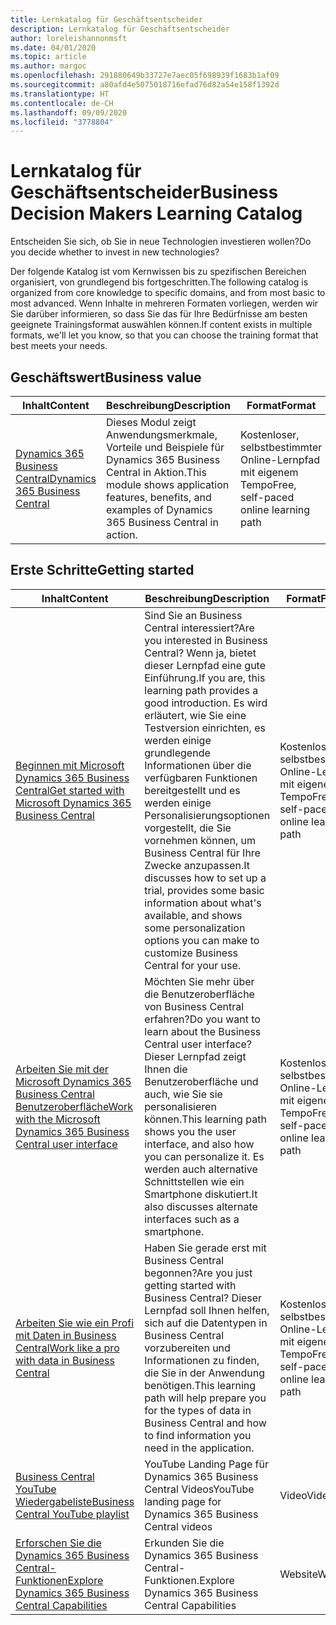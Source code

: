 ```yaml
---
title: Lernkatalog für Geschäftsentscheider
description: Lernkatalog für Geschäftsentscheider
author: loreleishannonmsft
ms.date: 04/01/2020
ms.topic: article
ms.author: margoc
ms.openlocfilehash: 291880649b33727e7aec05f698939f1683b1af09
ms.sourcegitcommit: a80afd4e5075018716efad76d82a54e158f1392d
ms.translationtype: HT
ms.contentlocale: de-CH
ms.lasthandoff: 09/09/2020
ms.locfileid: "3778804"
---
```

# <a name="business-decision-makers-learning-catalog"></a><span data-ttu-id="f6389-103">Lernkatalog für Geschäftsentscheider</span><span class="sxs-lookup"><span data-stu-id="f6389-103">Business Decision Makers Learning Catalog</span></span>

<span data-ttu-id="f6389-104">Entscheiden Sie sich, ob Sie in neue Technologien investieren wollen?</span><span class="sxs-lookup"><span data-stu-id="f6389-104">Do you decide whether to invest in new technologies?</span></span>

<span data-ttu-id="f6389-105">Der folgende Katalog ist vom Kernwissen bis zu spezifischen Bereichen organisiert, von grundlegend bis fortgeschritten.</span><span class="sxs-lookup"><span data-stu-id="f6389-105">The following catalog is organized from core knowledge to specific domains, and from most basic to most advanced.</span></span> <span data-ttu-id="f6389-106">Wenn Inhalte in mehreren Formaten vorliegen, werden wir Sie darüber informieren, so dass Sie das für Ihre Bedürfnisse am besten geeignete Trainingsformat auswählen können.</span><span class="sxs-lookup"><span data-stu-id="f6389-106">If content exists in multiple formats, we'll let you know, so that you can choose the training format that best meets your needs.</span></span>  

## <a name="business-value"></a><span data-ttu-id="f6389-107">Geschäftswert<a name="busvalue"></a></span><span class="sxs-lookup"><span data-stu-id="f6389-107">Business value<a name="busvalue"></a></span></span>

| <span data-ttu-id="f6389-108">Inhalt</span><span class="sxs-lookup"><span data-stu-id="f6389-108">Content</span></span>                                                                 | <span data-ttu-id="f6389-109">Beschreibung</span><span class="sxs-lookup"><span data-stu-id="f6389-109">Description</span></span>                                                                                                | <span data-ttu-id="f6389-110">Format</span><span class="sxs-lookup"><span data-stu-id="f6389-110">Format</span></span>                                | <span data-ttu-id="f6389-111">Länge</span><span class="sxs-lookup"><span data-stu-id="f6389-111">Length</span></span>     |
|----------------------------------------------------------------------------------------------------------------|------------------------------------------------------------------------------------------------------------|---------------------------------------|------------|
| [<span data-ttu-id="f6389-112">Dynamics 365 Business Central</span><span class="sxs-lookup"><span data-stu-id="f6389-112">Dynamics 365 Business Central</span></span>](https://docs.microsoft.com/learn/modules/dynamics-365-business-central/) | <span data-ttu-id="f6389-113">Dieses Modul zeigt Anwendungsmerkmale, Vorteile und Beispiele für Dynamics 365 Business Central in Aktion.</span><span class="sxs-lookup"><span data-stu-id="f6389-113">This module shows application features, benefits, and examples of Dynamics 365 Business Central in action.</span></span> | <span data-ttu-id="f6389-114">Kostenloser, selbstbestimmter Online-Lernpfad mit eigenem Tempo</span><span class="sxs-lookup"><span data-stu-id="f6389-114">Free, self-paced online learning path</span></span> | <span data-ttu-id="f6389-115">24 Minuten</span><span class="sxs-lookup"><span data-stu-id="f6389-115">24 minutes</span></span> |

## <a name="getting-started"></a><span data-ttu-id="f6389-116">Erste Schritte<a name="get-started"></a></span><span class="sxs-lookup"><span data-stu-id="f6389-116">Getting started<a name="get-started"></a></span></span>

| <span data-ttu-id="f6389-117">Inhalt</span><span class="sxs-lookup"><span data-stu-id="f6389-117">Content</span></span>                                                                                                                             | <span data-ttu-id="f6389-118">Beschreibung</span><span class="sxs-lookup"><span data-stu-id="f6389-118">Description</span></span>                                                                                                                                                                                                                                                                                      | <span data-ttu-id="f6389-119">Format</span><span class="sxs-lookup"><span data-stu-id="f6389-119">Format</span></span>                                | <span data-ttu-id="f6389-120">Länge</span><span class="sxs-lookup"><span data-stu-id="f6389-120">Length</span></span>             |
|------------------------------------------------------------------------------------------------------------------------------------------------------------------------------|--------------------------------------------------------------------------------------------------------------------------------------------------------------------------------------------------------------------------------------------------------------------------------------------------|---------------------------------------|--------------------|
| [<span data-ttu-id="f6389-121">Beginnen mit Microsoft Dynamics 365 Business Central</span><span class="sxs-lookup"><span data-stu-id="f6389-121">Get started with Microsoft Dynamics 365 Business Central</span></span>](https://docs.microsoft.com/learn/paths/get-started-dynamics-365-business-central/)                          | <span data-ttu-id="f6389-122">Sind Sie an Business Central interessiert?</span><span class="sxs-lookup"><span data-stu-id="f6389-122">Are you interested in Business Central?</span></span> <span data-ttu-id="f6389-123">Wenn ja, bietet dieser Lernpfad eine gute Einführung.</span><span class="sxs-lookup"><span data-stu-id="f6389-123">If you are, this learning path provides a good introduction.</span></span> <span data-ttu-id="f6389-124">Es wird erläutert, wie Sie eine Testversion einrichten, es werden einige grundlegende Informationen über die verfügbaren Funktionen bereitgestellt und es werden einige Personalisierungsoptionen vorgestellt, die Sie vornehmen können, um Business Central für Ihre Zwecke anzupassen.</span><span class="sxs-lookup"><span data-stu-id="f6389-124">It discusses how to set up a trial, provides some basic information about what's available, and shows some personalization options you can make to customize Business Central for your use.</span></span> | <span data-ttu-id="f6389-125">Kostenloser, selbstbestimmter Online-Lernpfad mit eigenem Tempo</span><span class="sxs-lookup"><span data-stu-id="f6389-125">Free, self-paced online learning path</span></span> | <span data-ttu-id="f6389-126">3 Stunden 4 Minuten</span><span class="sxs-lookup"><span data-stu-id="f6389-126">3 hours 4 minutes</span></span>  |
| [<span data-ttu-id="f6389-127">Arbeiten Sie mit der Microsoft Dynamics 365 Business Central Benutzeroberfläche</span><span class="sxs-lookup"><span data-stu-id="f6389-127">Work with the Microsoft Dynamics 365 Business Central user interface</span></span>](https://docs.microsoft.com/learn/paths/work-with-user-interface-dynamics-365-business-central/) | <span data-ttu-id="f6389-128">Möchten Sie mehr über die Benutzeroberfläche von Business Central erfahren?</span><span class="sxs-lookup"><span data-stu-id="f6389-128">Do you want to learn about the Business Central user interface?</span></span> <span data-ttu-id="f6389-129">Dieser Lernpfad zeigt Ihnen die Benutzeroberfläche und auch, wie Sie sie personalisieren können.</span><span class="sxs-lookup"><span data-stu-id="f6389-129">This learning path shows you the user interface, and also how you can personalize it.</span></span> <span data-ttu-id="f6389-130">Es werden auch alternative Schnittstellen wie ein Smartphone diskutiert.</span><span class="sxs-lookup"><span data-stu-id="f6389-130">It also discusses alternate interfaces such as a smartphone.</span></span>                                                                               | <span data-ttu-id="f6389-131">Kostenloser, selbstbestimmter Online-Lernpfad mit eigenem Tempo</span><span class="sxs-lookup"><span data-stu-id="f6389-131">Free, self-paced online learning path</span></span> | <span data-ttu-id="f6389-132">2 Stunden 27 Minuten</span><span class="sxs-lookup"><span data-stu-id="f6389-132">2 hours 27 minutes</span></span> |
| [<span data-ttu-id="f6389-133">Arbeiten Sie wie ein Profi mit Daten in Business Central</span><span class="sxs-lookup"><span data-stu-id="f6389-133">Work like a pro with data in Business Central</span></span>](https://docs.microsoft.com/learn/paths/work-pro-data-dynamics-365-business-central)                                    | <span data-ttu-id="f6389-134">Haben Sie gerade erst mit Business Central begonnen?</span><span class="sxs-lookup"><span data-stu-id="f6389-134">Are you just getting started with Business Central?</span></span> <span data-ttu-id="f6389-135">Dieser Lernpfad soll Ihnen helfen, sich auf die Datentypen in Business Central vorzubereiten und Informationen zu finden, die Sie in der Anwendung benötigen.</span><span class="sxs-lookup"><span data-stu-id="f6389-135">This learning path will help prepare you for the types of data in Business Central and how to find information you need in the application.</span></span>                                                                                                  | <span data-ttu-id="f6389-136">Kostenloser, selbstbestimmter Online-Lernpfad mit eigenem Tempo</span><span class="sxs-lookup"><span data-stu-id="f6389-136">Free, self-paced online learning path</span></span> | <span data-ttu-id="f6389-137">2 Stunden 27 Minuten</span><span class="sxs-lookup"><span data-stu-id="f6389-137">2 hours 27 minutes</span></span> |
| [<span data-ttu-id="f6389-138">Business Central YouTube Wiedergabeliste</span><span class="sxs-lookup"><span data-stu-id="f6389-138">Business Central YouTube playlist</span></span>](https://www.youtube.com/playlist?list=PLcakwueIHoT-wVFPKUtmxlqcG1kJ0oqq4)                                                                | <span data-ttu-id="f6389-139">YouTube Landing Page für Dynamics 365 Business Central Videos</span><span class="sxs-lookup"><span data-stu-id="f6389-139">YouTube landing page for Dynamics 365 Business Central videos</span></span>                                                                                                                                                                                                                                    | <span data-ttu-id="f6389-140">Video</span><span class="sxs-lookup"><span data-stu-id="f6389-140">Video</span></span>                                 |                    |
| [<span data-ttu-id="f6389-141">Erforschen Sie die Dynamics 365 Business Central-Funktionen</span><span class="sxs-lookup"><span data-stu-id="f6389-141">Explore Dynamics 365 Business Central Capabilities</span></span>](https://dynamics.microsoft.com/business-central/capabilities/)                                                    | <span data-ttu-id="f6389-142">Erkunden Sie die Dynamics 365 Business Central-Funktionen.</span><span class="sxs-lookup"><span data-stu-id="f6389-142">Explore Dynamics 365 Business Central Capabilities</span></span>                                                                                                                                                                                                                                               | <span data-ttu-id="f6389-143">Website</span><span class="sxs-lookup"><span data-stu-id="f6389-143">Website</span></span>                               |                    |
